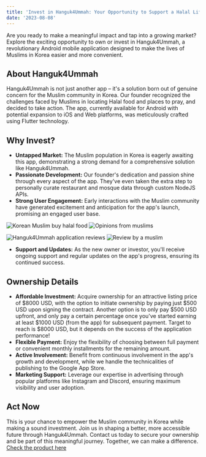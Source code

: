 ```yaml
---
title: 'Invest in Hanguk4Ummah: Your Opportunity to Support a Halal Lifestyle App!'
date: '2023-08-08'
---
```


Are you ready to make a meaningful impact and tap into a growing market? Explore the exciting opportunity to own or invest in Hanguk4Ummah, a revolutionary Android mobile application designed to make the lives of Muslims in Korea easier and more convenient.

## About Hanguk4Ummah
Hanguk4Ummah is not just another app – it's a solution born out of genuine concern for the Muslim community in Korea. Our founder recognized the challenges faced by Muslims in locating Halal food and places to pray, and decided to take action. The app, currently available for Android with potential expansion to iOS and Web platforms, was meticulously crafted using Flutter technology.

## Why Invest?

- **Untapped Market:** The Muslim population in Korea is eagerly awaiting this app, demonstrating a strong demand for a comprehensive solution like Hanguk4Ummah.
- **Passionate Development:** Our founder's dedication and passion shine through every aspect of the app. They've even taken the extra step to personally curate restaurant and mosque data through custom NodeJS APIs.
- **Strong User Engagement:** Early interactions with the Muslim community have generated excitement and anticipation for the app's launch, promising an engaged user base.

![Korean Muslim buy halal food](../assets/blog/comment4.png)  ![Opinions from muslims](../assets/blog/comment3.png)

![Hanguk4Ummah application reviews](../assets/blog/comment2.png)  ![Review by a muslim](../assets/blog/comment1.png)



- **Support and Updates:** As the new owner or investor, you'll receive ongoing support and regular updates on the app's progress, ensuring its continued success.

## Ownership Details

- **Affordable Investment:** Acquire ownership for an attractive listing price of $8000 USD, with the option to initiate ownership by paying just $500 USD upon signing the contract. Another option is to only pay $500 USD upfront, and only pay a certain percentage once you've started earning at least $1000 USD (from the app) for subsequent payment. Target to reach is $8000 USD, but it depends on the success of the application performance!
- **Flexible Payment:** Enjoy the flexibility of choosing between full payment or convenient monthly installments for the remaining amount. 
- **Active Involvement:** Benefit from continuous involvement in the app's growth and development, while we handle the technicalities of publishing to the Google App Store.
- **Marketing Support:** Leverage our expertise in advertising through popular platforms like Instagram and Discord, ensuring maximum visibility and user adoption.

## Act Now
This is your chance to empower the Muslim community in Korea while making a sound investment. Join us in shaping a better, more accessible future through Hanguk4Ummah. Contact us today to secure your ownership and be part of this meaningful journey. Together, we can make a difference.
[Check the product here](/#services)
